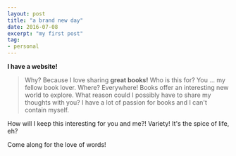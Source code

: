 ```yaml
---
layout: post
title: "a brand new day"
date: 2016-07-08
excerpt: "my first post"
tag: 
- personal
---
```


**I have a website!**    

> Why? Because I love sharing **great books!**
> Who is this for? You ... my fellow book lover.
> Where? Everywhere! Books offer an interesting new world to explore.
> What reason could I possibly have to share my thoughts with you? I have a lot of passion for books and I can't contain myself.

How will I keep this interesting for you and me?! Variety! It's the spice of life, eh?

Come along for the love of words!
